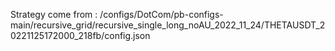 Strategy come from : /configs/DotCom/pb-configs-main/recursive_grid/recursive_single_long_noAU_2022_11_24/THETAUSDT_20221125172000_218fb/config.json